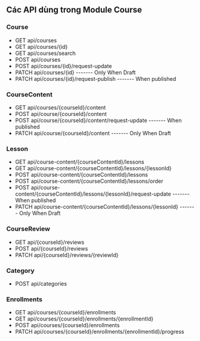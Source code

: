 ## Các API dùng trong Module Course

### Course

- GET api/courses
- GET api/courses/{id}
- GET api/courses/search
- POST api/courses
- POST api/courses/{id}/request-update
- PATCH api/courses/{id} ------- Only When Draft
- PATCH api/courses/{id}/request-publish ------- When published

### CourseContent

- GET api/courses/{courseId}/content
- POST api/course/{courseId}/content
- POST api/course/{courseId}/content/request-update ------- When published
- PATCH api/course/{courseId}/content ------- Only When Draft

### Lesson

- GET api/course-content/{courseContentId}/lessons
- GET api/course-content/{courseContentId}/lessons/{lessonId}
- POST api/course-content/{courseContentId}/lessons
- POST api/course-content/{courseContentId}/lessons/order
- POST api/course-content/{courseContentId}/lessons/{lessonId}/request-update ------- When published
- PATCH api/course-content/{courseContentId}/lessons/{lessonId} ------- Only When Draft

### CourseReview

- GET api/{courseId}/reviews
- POST api/{courseId}/reviews
- PATCH api/{courseId}/reviews/{reviewId}

### Category

- POST api/categories

### Enrollments

- GET api/courses/{courseId}/enrollments
- GET api/courses/{courseId}/enrollments/{enrollmentId}
- POST api/courses/{courseId}/enrollments
- PATCH api/courses/{courseId}/enrollments/{enrollmentId}/progress
